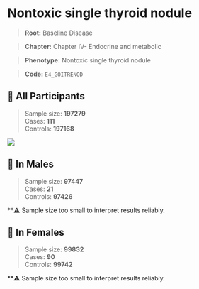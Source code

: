 # Nontoxic single thyroid nodule

> **Root:** Baseline Disease  

> **Chapter:** Chapter IV- Endocrine and metabolic  

> **Phenotype:** Nontoxic single thyroid nodule  

> **Code:** `E4_GOITRENOD`

## 🧪 All Participants  
> Sample size: **197279**  
> Cases: **111**  
> Controls: **197168**
<img src="/Disease/Figures/ALL/Baseline/E4_GOITRENOD.png"/>
<CsvTable src="/public/Disease/Data/ALL/Baseline/LG_E4_GOITRENOD.csv" label="🔍 View full results" />

## 👨 In Males  
> Sample size: **97447**  
> Cases: **21**  
> Controls: **97426**

**⚠️ Sample size too small to interpret results reliably.

## 👩 In Females  
> Sample size: **99832**  
> Cases: **90**  
> Controls: **99742**

**⚠️ Sample size too small to interpret results reliably.
